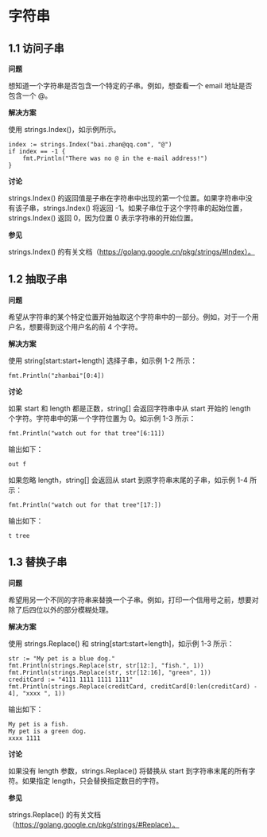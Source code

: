 # 字符串

## 1.1 访问子串

**问题**

想知道一个字符串是否包含一个特定的子串。例如，想查看一个 email 地址是否包含一个 @。

**解决方案**

使用 strings.Index()，如示例所示。

```
index := strings.Index("bai.zhan@qq.com", "@")
if index == -1 {
    fmt.Println("There was no @ in the e-mail address!")
}
```

**讨论**

strings.Index() 的返回值是子串在字符串中出现的第一个位置。如果字符串中没有该子串，strings.Index() 将返回 -1。如果子串位于这个字符串的起始位置，strings.Index() 返回 0，因为位置 0 表示字符串的开始位置。

**参见**

strings.Index() 的有关文档（https://golang.google.cn/pkg/strings/#Index）。

## 1.2 抽取子串

**问题**

希望从字符串的某个特定位置开始抽取这个字符串中的一部分。例如，对于一个用户名，想要得到这个用户名的前 4 个字符。

**解决方案**

使用 string[start:start+length] 选择子串，如示例 1-2 所示：

```
fmt.Println("zhanbai"[0:4])
```

**讨论**

如果 start 和 length 都是正数，string[] 会返回字符串中从 start 开始的 length 个字符。字符串中的第一个字符位置为 0。如示例 1-3 所示：

```
fmt.Println("watch out for that tree"[6:11])
```

输出如下：

```
out f
```

如果忽略 length，string[] 会返回从 start 到原字符串末尾的子串，如示例 1-4 所示：

```
fmt.Println("watch out for that tree"[17:])
```

输出如下：

```
t tree
```

## 1.3 替换子串

**问题**

希望用另一个不同的字符串来替换一个子串。例如，打印一个信用号之前，想要对除了后四位以外的部分模糊处理。

**解决方案**

使用 strings.Replace() 和 string[start:start+length]，如示例 1-3 所示：

```
str := "My pet is a blue dog."
fmt.Println(strings.Replace(str, str[12:], "fish.", 1))
fmt.Println(strings.Replace(str, str[12:16], "green", 1))
creditCard := "4111 1111 1111 1111"
fmt.Println(strings.Replace(creditCard, creditCard[0:len(creditCard) - 4], "xxxx ", 1))
```

输出如下：

```
My pet is a fish.
My pet is a green dog.
xxxx 1111
```

**讨论**

如果没有 length 参数，strings.Replace() 将替换从 start 到字符串末尾的所有字符。如果指定 length，只会替换指定数目的字符。

**参见**

strings.Replace() 的有关文档（https://golang.google.cn/pkg/strings/#Replace）。
